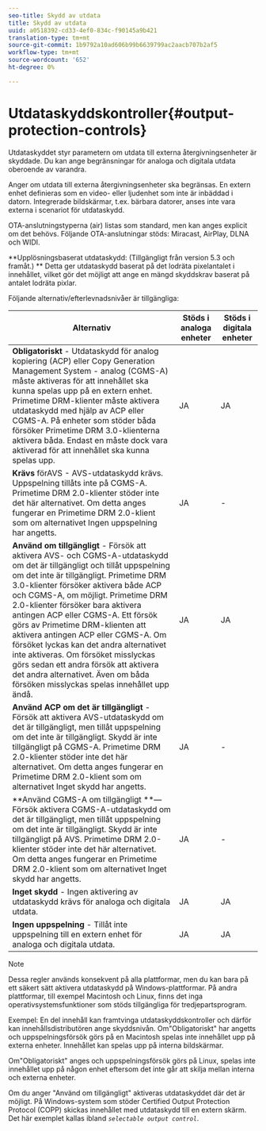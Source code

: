 ```yaml
---
seo-title: Skydd av utdata
title: Skydd av utdata
uuid: a0518392-cd33-4ef0-834c-f90145a9b421
translation-type: tm+mt
source-git-commit: 1b9792a10ad606b99b6639799ac2aacb707b2af5
workflow-type: tm+mt
source-wordcount: '652'
ht-degree: 0%

---
```



# Utdataskyddskontroller{#output-protection-controls}

Utdataskyddet styr parametern om utdata till externa återgivningsenheter är skyddade. Du kan ange begränsningar för analoga och digitala utdata oberoende av varandra.

Anger om utdata till externa återgivningsenheter ska begränsas. En extern enhet definieras som en video- eller ljudenhet som inte är inbäddad i datorn. Integrerade bildskärmar, t.ex. bärbara datorer, anses inte vara externa i scenariot för utdataskydd.

OTA-anslutningstyperna (air) listas som standard, men kan anges explicit om det behövs. Följande OTA-anslutningar stöds: Miracast, AirPlay, DLNA och WIDI.

**Upplösningsbaserat utdataskydd: (Tillgängligt från version 5.3 och framåt.) ** Detta ger utdataskydd baserat på det lodräta pixelantalet i innehållet, vilket gör det möjligt att ange en mängd skyddskrav baserat på antalet lodräta pixlar.

Följande alternativ/efterlevnadsnivåer är tillgängliga:

| Alternativ | Stöds i analoga enheter | Stöds i digitala enheter |
|---|---|---|
| **Obligatoriskt**  - Utdataskydd för analog kopiering (ACP) eller Copy Generation Management System - analog (CGMS-A) måste aktiveras för att innehållet ska kunna spelas upp på en extern enhet. Primetime DRM-klienter måste aktivera utdataskydd med hjälp av ACP eller CGMS-A. På enheter som stöder båda försöker Primetime DRM 3.0-klienterna aktivera båda. Endast en måste dock vara aktiverad för att innehållet ska kunna spelas upp. | JA | JA |
| **Krävs**  förAVS - AVS-utdataskydd krävs. Uppspelning tillåts inte på CGMS-A. Primetime DRM 2.0-klienter stöder inte det här alternativet. Om detta anges fungerar en Primetime DRM 2.0-klient som om alternativet Ingen uppspelning har angetts. | JA | - |
| **Använd om tillgängligt**  - Försök att aktivera AVS- och CGMS-A-utdataskydd om det är tillgängligt och tillåt uppspelning om det inte är tillgängligt. Primetime DRM 3.0-klienter försöker aktivera både ACP och CGMS-A, om möjligt. Primetime DRM 2.0-klienter försöker bara aktivera antingen ACP eller CGMS-A. Ett försök görs av Primetime DRM-klienten att aktivera antingen ACP eller CGMS-A. Om försöket lyckas kan det andra alternativet inte aktiveras. Om försöket misslyckas görs sedan ett andra försök att aktivera det andra alternativet. Även om båda försöken misslyckas spelas innehållet upp ändå. | JA | JA |
| **Använd ACP om det är tillgängligt**  - Försök att aktivera AVS-utdataskydd om det är tillgängligt, men tillåt uppspelning om det inte är tillgängligt. Skydd är inte tillgängligt på CGMS-A. Primetime DRM 2.0-klienter stöder inte det här alternativet. Om detta anges fungerar en Primetime DRM 2.0-klient som om alternativet Inget skydd har angetts. | JA | - |
| **Använd CGMS-A om tillgängligt **— Försök aktivera CGMS-A-utdataskydd om det är tillgängligt, men tillåt uppspelning om det inte är tillgängligt. Skydd är inte tillgängligt på AVS. Primetime DRM 2.0-klienter stöder inte det här alternativet. Om detta anges fungerar en Primetime DRM 2.0-klient som om alternativet Inget skydd har angetts. | JA | - |
| **Inget skydd**  - Ingen aktivering av utdataskydd krävs för analoga och digitala utdata. | JA | JA |
| **Ingen uppspelning**  - Tillåt inte uppspelning till en extern enhet för analoga och digitala utdata. | JA | JA |

>[!NOTE]
>
>Dessa regler används konsekvent på alla plattformar, men du kan bara på ett säkert sätt aktivera utdataskydd på Windows-plattformar. På andra plattformar, till exempel Macintosh och Linux, finns det inga operativsystemsfunktioner som stöds tillgängliga för tredjepartsprogram.

Exempel: En del innehåll kan framtvinga utdataskyddskontroller och därför kan innehållsdistributören ange skyddsnivån. Om&quot;Obligatoriskt&quot; har angetts och uppspelningsförsök görs på en Macintosh spelas inte innehållet upp på externa enheter. Innehållet kan spelas upp på interna bildskärmar.

Om&quot;Obligatoriskt&quot; anges och uppspelningsförsök görs på Linux, spelas inte innehållet upp på någon enhet eftersom det inte går att skilja mellan interna och externa enheter.

Om du anger &quot;Använd om tillgängligt&quot; aktiveras utdataskyddet där det är möjligt. På Windows-system som stöder Certified Output Protection Protocol (COPP) skickas innehållet med utdataskydd till en extern skärm. Det här exemplet kallas ibland *`selectable output control`*.
